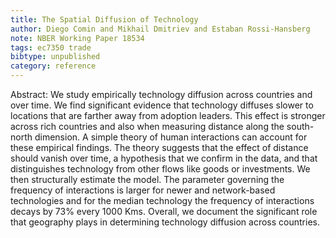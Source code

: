```yaml
---
title: The Spatial Diffusion of Technology
author: Diego Comin and Mikhail Dmitriev and Estaban Rossi-Hansberg
note: NBER Working Paper 18534
tags: ec7350 trade
bibtype: unpublished
category: reference
---
```

Abstract: We study empirically technology diffusion across countries and over time. We find significant evidence that technology diffuses slower to locations that are farther away from adoption leaders. This effect is stronger across rich countries and also when measuring distance along the south-north dimension. A simple theory of human interactions can account for these empirical findings. The theory suggests that the effect of distance should vanish over time, a hypothesis that we confirm in the data, and that distinguishes technology from other flows like goods or investments. We then structurally estimate the model. The parameter governing the frequency of interactions is larger for newer and network-based technologies and for the median technology the frequency of interactions decays by 73\% every 1000 Kms. Overall, we document the significant role that geography plays in determining technology diffusion across countries.
